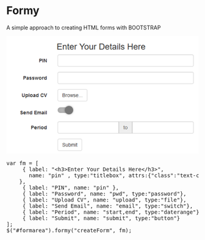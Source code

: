 
<h1>Formy</h1>
<p>A simple approach to creating HTML forms with BOOTSTRAP</p>
<img src="src/docs/assets/sample.png">
<pre>
var fm = [
     { label: "&lt;h3&gt;Enter Your Details Here&lt;/h3&gt;", 
	   name: "pin" , type:"titlebox", attrs:{"class":"text-center"}
	},
     { label: "PIN", name: "pin" },
     { label: "Password", name: "pwd", type:"password"},
	 { label: "Upload CV", name: "upload", type:"file"},
	 { label: "Send Email", name: "email", type:"switch"},
	 { label: "Period", name: "start,end", type:"daterange"},
	 { label: "Submit", name: "submit", type:"button"}
];
$("#formarea").formy("createForm", fm);
</pre>
